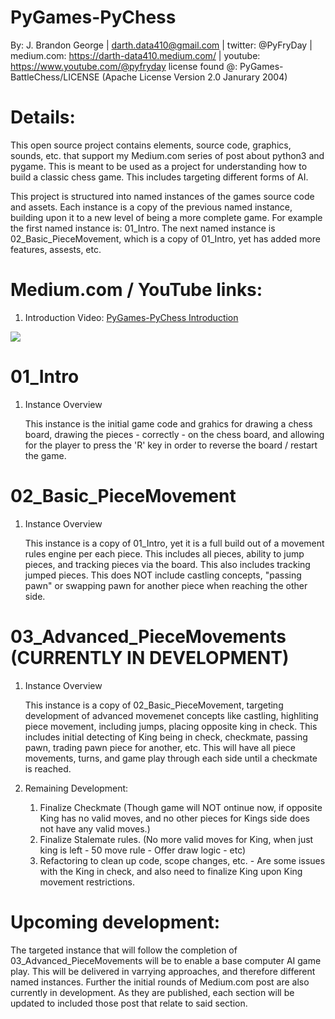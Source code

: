 # PyGames-PyChess
By: J. Brandon George | darth.data410@gmail.com | twitter: @PyFryDay | medium.com: https://darth-data410.medium.com/ | youtube: https://www.youtube.com/@pyfryday
license found @: PyGames-BattleChess/LICENSE (Apache License Version 2.0 Janurary 2004)

# Details:
This open source project contains elements, source code, graphics, sounds, etc. that support my Medium.com series of post about python3 and pygame. This is meant to be used as a project for understanding how to build a classic chess game. This includes targeting different forms of AI.

This project is structured into named instances of the games source code and assets. Each instance is a copy of the previous named instance, building upon it to a new level of being a more complete game. For example the first named instance is: 01_Intro. The next named instance is 02_Basic_PieceMovement, which is a copy of 01_Intro, yet has added more features, assests, etc.

# Medium.com / YouTube links:
1. Introduction Video: <a href="https://youtu.be/-rJLeR3AHpo">PyGames-PyChess Introduction</a>

<img src="https://i9.ytimg.com/vi/-rJLeR3AHpo/mqdefault.jpg?sqp=CKj70J4G-oaymwEmCMACELQB8quKqQMa8AEB-AHOBYAC7gWKAgwIABABGEwgWyhlMA8=&rs=AOn4CLDVk_khAIyR3W_kbzQwPm9SoUYCfQ">

# 01_Intro
1. Instance Overview 

    This instance is the initial game code and grahics for drawing a chess board, drawing the pieces - correctly - on the chess board, and allowing for the player to press the 'R' key in order to reverse the board / restart the game. 

# 02_Basic_PieceMovement
1. Instance Overview

    This instance is a copy of 01_Intro, yet it is a full build out of a movement rules engine per each piece. This includes all pieces, ability to jump pieces, and tracking pieces via the board. This also includes tracking jumped pieces. This does NOT include castling concepts, "passing pawn" or swapping pawn for another piece when reaching the other side. 

# 03_Advanced_PieceMovements (CURRENTLY IN DEVELOPMENT)
1. Instance Overview

    This instance is a copy of 02_Basic_PieceMovement, targeting development of advanced movemenet concepts like castling, highliting piece movement, including jumps, placing opposite king in check. This includes initial detecting of King being in check, checkmate, passing pawn, trading pawn piece for another, etc. This will have all piece movements, turns, and game play through each side until a checkmate is reached.  

2. Remaining Development:
    1. Finalize Checkmate (Though game will NOT ontinue now, if opposite King has no valid moves, and no other pieces for Kings side does not have any valid moves.)
    2. Finalize Stalemate rules. (No more valid moves for King, when just king is left - 50 move rule - Offer draw logic - etc)
    3. Refactoring to clean up code, scope changes, etc. - Are some issues with the King in check, and also need to finalize King upon King movement restrictions. 

# Upcoming development:
The targeted instance that will follow the completion of 03_Advanced_PieceMovements will be to enable a base computer AI game play. This will be delivered in varrying approaches, and therefore different named instances. Further the initial rounds of Medium.com post are also currently in development. As they are published, each section will be updated to included those post that relate to said section.

